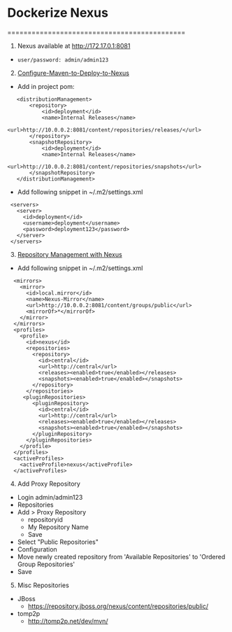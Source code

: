 # Dockerize Nexus
============================================

1. Nexus available at http://172.17.0.1:8081 
 * `user/password: admin/admin123`
2. [Configure-Maven-to-Deploy-to-Nexus][1]
 * Add in project pom:
 ```
    <distributionManagement>
        <repository>
            <id>deployment</id>
            <name>Internal Releases</name>
            <url>http://10.0.0.2:8081/content/repositories/releases/</url>
        </repository>
        <snapshotRepository>
            <id>deployment</id>
            <name>Internal Releases</name>
            <url>http://10.0.0.2:8081/content/repositories/snapshots</url>
        </snapshotRepository>
    </distributionManagement>
 ```
 * Add following snippet in ~/.m2/settings.xml
 ```
  <servers>
    <server>
      <id>deployment</id>
      <username>deployment</username>
      <password>deployment123</password>
    </server>
  </servers>
 ```
3. [Repository Management with Nexus][2]
 * Add following snippet in ~/.m2/settings.xml
```
  <mirrors>
    <mirror>
      <id>local.mirror</id>
      <name>Nexus-Mirror</name>
      <url>http://10.0.0.2:8081/content/groups/public</url>
      <mirrorOf>*</mirrorOf>
    </mirror>
  </mirrors>
  <profiles>
    <profile>
      <id>nexus</id>
      <repositories>
        <repository>
          <id>central</id>
          <url>http://central</url>
          <releases><enabled>true</enabled></releases>
          <snapshots><enabled>true</enabled></snapshots>
        </repository>
      </repositories>
     <pluginRepositories>
        <pluginRepository>
          <id>central</id>
          <url>http://central</url>
          <releases><enabled>true</enabled></releases>
          <snapshots><enabled>true</enabled></snapshots>
        </pluginRepository>
      </pluginRepositories>
    </profile>
  </profiles>
  <activeProfiles>
    <activeProfile>nexus</activeProfile>
  </activeProfiles>
```
4. Add Proxy Repository
  * Login admin/admin123
  * Repositories
  * Add > Proxy Repository
    * repositoryid
    * My Repository Name
    * Save
  * Select "Public Repositories"
  * Configuration
  * Move newly created repository from 'Available Repositories' to 'Ordered Group Repositories'
  * Save

5. Misc Repositories
  * JBoss
    * https://repository.jboss.org/nexus/content/repositories/public/
  * tomp2p
    * http://tomp2p.net/dev/mvn/

[1]:https://support.sonatype.com/entries/21283268-Configure-Maven-to-Deploy-to-Nexus
[2]:http://books.sonatype.com/nexus-book/reference/config-maven.html

